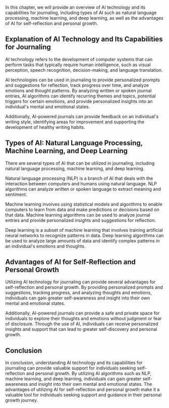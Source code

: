 
In this chapter, we will provide an overview of AI technology and its capabilities for journaling, including types of AI such as natural language processing, machine learning, and deep learning, as well as the advantages of AI for self-reflection and personal growth.

Explanation of AI Technology and Its Capabilities for Journaling
----------------------------------------------------------------

AI technology refers to the development of computer systems that can perform tasks that typically require human intelligence, such as visual perception, speech recognition, decision-making, and language translation.

AI technologies can be used in journaling to provide personalized prompts and suggestions for reflection, track progress over time, and analyze emotions and thought patterns. By analyzing written or spoken journal entries, AI algorithms can identify recurring themes and topics, potential triggers for certain emotions, and provide personalized insights into an individual's mental and emotional states.

Additionally, AI-powered journals can provide feedback on an individual's writing style, identifying areas for improvement and supporting the development of healthy writing habits.

Types of AI: Natural Language Processing, Machine Learning, and Deep Learning
-----------------------------------------------------------------------------

There are several types of AI that can be utilized in journaling, including natural language processing, machine learning, and deep learning.

Natural language processing (NLP) is a branch of AI that deals with the interaction between computers and humans using natural language. NLP algorithms can analyze written or spoken language to extract meaning and sentiment.

Machine learning involves using statistical models and algorithms to enable computers to learn from data and make predictions or decisions based on that data. Machine learning algorithms can be used to analyze journal entries and provide personalized insights and suggestions for reflection.

Deep learning is a subset of machine learning that involves training artificial neural networks to recognize patterns in data. Deep learning algorithms can be used to analyze large amounts of data and identify complex patterns in an individual's emotions and thoughts.

Advantages of AI for Self-Reflection and Personal Growth
--------------------------------------------------------

Utilizing AI technology for journaling can provide several advantages for self-reflection and personal growth. By providing personalized prompts and suggestions, tracking progress, and analyzing thoughts and emotions, individuals can gain greater self-awareness and insight into their own mental and emotional states.

Additionally, AI-powered journals can provide a safe and private space for individuals to explore their thoughts and emotions without judgment or fear of disclosure. Through the use of AI, individuals can receive personalized insights and support that can lead to greater self-discovery and personal growth.

Conclusion
----------

In conclusion, understanding AI technology and its capabilities for journaling can provide valuable support for individuals seeking self-reflection and personal growth. By utilizing AI algorithms such as NLP, machine learning, and deep learning, individuals can gain greater self-awareness and insight into their own mental and emotional states. The advantages of utilizing AI for self-reflection and personal growth make it a valuable tool for individuals seeking support and guidance in their personal growth journey.
